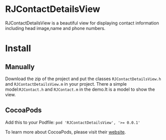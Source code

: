 RJContactDetailsView
====================

RJContactDetailsView is a beautiful view for displaying contact information including head image,name and phone numbers.

# Install

## Manually
Download the zip of the project and put the classes `RJContactDetailsView.h` and `RJContactDetailsView.m` in your project. There a simple model:`RJContact.h` and `RJContact.m` in the demo.It is a model to show the view.

## CocoaPods
Add this to your Podfile: ```pod 'RJContactDetailsView', '>= 0.0.1'```

To learn more about CocoaPods, please visit their [website](http://cocoapods.org).
